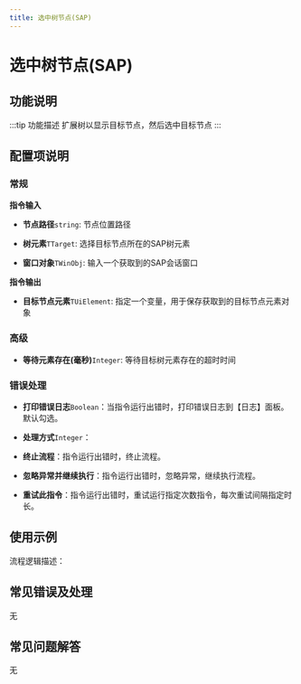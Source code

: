 ```yaml
---
title: 选中树节点(SAP)
---
```


# 选中树节点(SAP)

## 功能说明

:::tip 功能描述
扩展树以显示目标节点，然后选中目标节点
:::

## 配置项说明

### 常规

**指令输入**

- **节点路径**`string`: 节点位置路径

- **树元素**`TTarget`: 选择目标节点所在的SAP树元素

- **窗口对象**`TWinObj`: 输入一个获取到的SAP会话窗口


**指令输出**

- **目标节点元素**`TUiElement`: 指定一个变量，用于保存获取到的目标节点元素对象

### 高级

- **等待元素存在(毫秒)**`Integer`: 等待目标树元素存在的超时时间

### 错误处理

- **打印错误日志**`Boolean`：当指令运行出错时，打印错误日志到【日志】面板。默认勾选。

- **处理方式**`Integer`：

 - **终止流程**：指令运行出错时，终止流程。

 - **忽略异常并继续执行**：指令运行出错时，忽略异常，继续执行流程。

 - **重试此指令**：指令运行出错时，重试运行指定次数指令，每次重试间隔指定时长。

## 使用示例

流程逻辑描述：

## 常见错误及处理

无

## 常见问题解答

无

